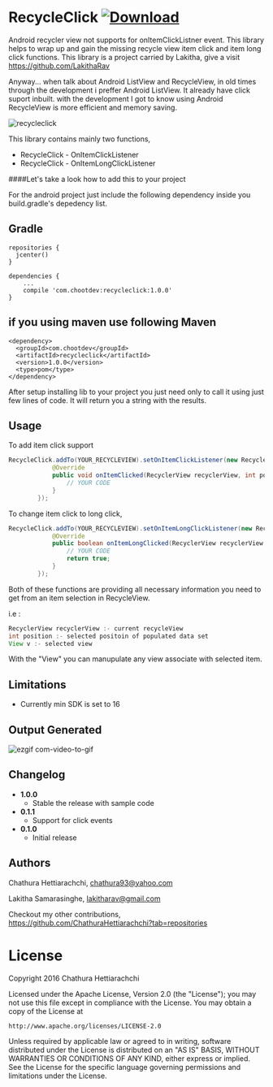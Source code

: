# RecycleClick [ ![Download](https://api.bintray.com/packages/chathurahettiarachchi/maven/RecycleClick/images/download.svg) ](https://bintray.com/chathurahettiarachchi/maven/RecycleClick/_latestVersion)
Android recycler view not supports for onItemClickListner event. This library helps to wrap up and gain the missing recycle view item click and item long click functions. This library is a project carried by Lakitha, give a visit https://github.com/LakithaRav

Anyway... when talk about Android ListView and RecycleView, in old times through the development i preffer Android ListView. It already have click suport inbuilt.
with the development I got to know using Android RecycleView is more efficient and memory saving.

![recycleclick](https://cloud.githubusercontent.com/assets/13764097/22052145/93de135a-dd6e-11e6-85db-fc78d4220e95.jpg)

This library contains mainly two functions,

* RecycleClick - OnItemClickListener
* RecycleClick - OnItemLongClickListener

  
####Let's take a look how to add this to your project

For the android project just include the following dependency inside you build.gradle's depedency list.

Gradle
------
```
repositories {
  jcenter()
}

dependencies {
    ...
    compile 'com.chootdev:recycleclick:1.0.0'
}
```

if you using maven use following
Maven
------
```
<dependency>
  <groupId>com.chootdev</groupId>
  <artifactId>recycleclick</artifactId>
  <version>1.0.0</version>
  <type>pom</type>
</dependency>
```

After setup installing lib to your project you just need only to call it using just few lines of code. It will return you a string with the results.

Usage
-----
To add item click support
```java
RecycleClick.addTo(YOUR_RECYCLEVIEW).setOnItemClickListener(new RecycleClick.OnItemClickListener() {
            @Override
            public void onItemClicked(RecyclerView recyclerView, int position, View v) {
                // YOUR CODE
            }
        });
```

To change item click to long click,
```java
RecycleClick.addTo(YOUR_RECYCLEVIEW).setOnItemLongClickListener(new RecycleClick.OnItemLongClickListener() {
            @Override
            public boolean onItemLongClicked(RecyclerView recyclerView, int position, View v) {
                // YOUR CODE
                return true;
            }
        });
```

Both of these functions are providing all necessary information you need to get from an item selection in RecycleView.

i.e :
```java
RecyclerView recyclerView :- current recycleView
int position :- selected positoin of populated data set
View v :- selected view
```
With the "View" you can manupulate any view associate with selected item.

Limitations
-----------
* Currently min SDK is set to 16

Output Generated
----------------
![ezgif com-video-to-gif](https://cloud.githubusercontent.com/assets/13764097/22053273/92c2c23e-dd75-11e6-80cf-01ca35ad0f25.gif)

Changelog
---------
* **1.0.0**
    * Stable the release with sample code
* **0.1.1**
    * Support for click events
* **0.1.0**
    * Initial release
    

## Authors

Chathura Hettiarachchi, chathura93@yahoo.com

Lakitha Samarasinghe, lakitharav@gmail.com

Checkout my other contributions, https://github.com/ChathuraHettiarachchi?tab=repositories

# License
Copyright 2016 Chathura Hettiarachchi

Licensed under the Apache License, Version 2.0 (the "License");
you may not use this file except in compliance with the License.
You may obtain a copy of the License at

    http://www.apache.org/licenses/LICENSE-2.0

Unless required by applicable law or agreed to in writing, software
distributed under the License is distributed on an "AS IS" BASIS,
WITHOUT WARRANTIES OR CONDITIONS OF ANY KIND, either express or implied.
See the License for the specific language governing permissions and
limitations under the License.
